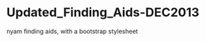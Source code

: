 Updated_Finding_Aids-DEC2013
============================

nyam finding aids, with a bootstrap stylesheet
